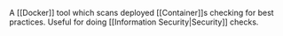 A [[Docker]] tool which scans deployed [[Container]]s checking for best practices. Useful for doing [[Information Security|Security]] checks.
